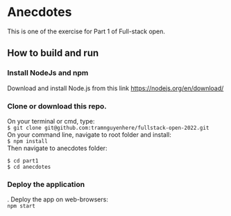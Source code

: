 # Anecdotes

This is one of the exercise for Part 1 of Full-stack open.

## How to build and run

### Install NodeJs and npm

Download and install Node.js from this link https://nodejs.org/en/download/

### Clone or download this repo.

On your terminal or cmd, type: <br />
`$ git clone git@github.com:tramnguyenhere/fullstack-open-2022.git` <br />
On your command line, navigate to root folder and install: <br />
`$ npm install` <br />
Then navigate to anecdotes folder: <br />

`$ cd part1` <br />
`$ cd anecdotes` <br />

### Deploy the application

. Deploy the app on web-browsers: <br />
`npm start`
